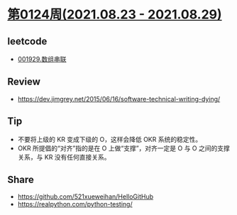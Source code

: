 # [第0124周(2021.08.23 - 2021.08.29)](https://github.com/vjudge/ARTS/blob/master/2021/第0124周.md)

## leetcode
* [001929.数组串联](https://github.com/vjudge/leetcode/tree/master/001500-002000/001929.数组串联)

## Review
* https://dev.jimgrey.net/2015/06/16/software-technical-writing-dying/

## Tip
* 不要将上级的 KR 变成下级的 O，这样会降低 OKR 系统的稳定性。
* OKR 所提倡的“对齐”指的是在 O 上做“支撑”，对齐一定是 O 与 O 之间的支撑关系，与 KR 没有任何直接关系。

## Share
* https://github.com/521xueweihan/HelloGitHub
* https://realpython.com/python-testing/
